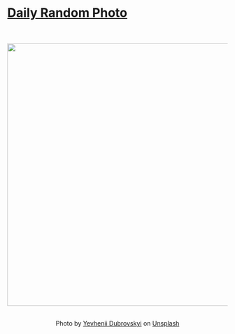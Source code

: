 # [Daily Random Photo](https://www.dailyrandomphoto.com/)

<div align="center">
  <br>
  <br>
  <a href="https://www.dailyrandomphoto.com/p/2025/2025-10-10/"><img src="https://images.unsplash.com/photo-1757263005786-43d955f07fb1?crop=entropy&cs=tinysrgb&fit=max&fm=jpg&ixid=M3w3NzUwOHwwfDF8cmFuZG9tfHx8fHx8fHx8MTc2MDA1Njk4MXw&ixlib=rb-4.1.0&q=80&w=1080" width="600px"></a>
  <br>
  <br>
  <p class="has-text-grey">Photo by <a href="https://unsplash.com/@dbr0vskyi?utm_source=Daily%20Random%20Photo&amp;utm_medium=referral" target="_blank" rel="noopener noreferrer">Yevhenii Dubrovskyi</a> on <a href="https://unsplash.com/photos/bioluminescent-jellyfish-drift-in-dark-blue-water-RYH_WZGICvs?utm_source=Daily%20Random%20Photo&amp;utm_medium=referral" target="_blank" rel="noopener noreferrer">Unsplash</a></p>
</div>
